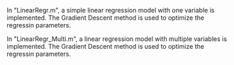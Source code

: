 
In "LinearRegr.m", a simple linear regression model with one variable is implemented. The Gradient Descent method is used to optimize the regressin parameters. 

In "LinearRegr_Multi.m", a linear regression model with multiple variables is implemented. The Gradient Descent method is used to optimize the regressin parameters. 

